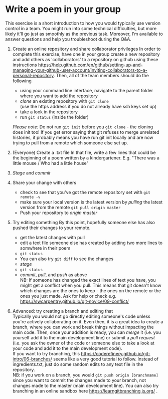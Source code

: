 # Write a poem in your group

This exercise is a short introduction to how you would typically use version control in a team. You might run into some technical difficulties, but more likely it'll go just as smoothly as the previous task. Moreover, I'm available to answer questions and help you troubleshoot during the Q&A. 

1. Create an online repository and share collaborator privileges
 In order to complete this exercise, have one in your group create a new repository and add others as 'collaborators' to a repository on github using these instructions https://help.github.com/en/github/setting-up-and-managing-your-github-user-account/inviting-collaborators-to-a-personal-repository.
 Then, all of the team members should do the following
   * using your command line interface, navigate to the parent folder where you want to add the repository
   * _clone_ an existing repository with `git clone`  
(use the https address if you do not already have ssh keys set up)
   * take a look in the repository
   * run `git status` (inside the folder)
   
   _Please note:_ Do not run `git init` before you `git clone` - the cloning does init too! If you get error saying that git refuses to merge unrelated histories, it probably means you have run git init locally and are now trying to pull from a remote which someone else set up.

2. (Everyone) Create a .txt file 
  In that file, write a few lines that could be the beginning of a poem written by a kindergartener. E.g.
  "There was a little mouse / 
  Who had a little house"

3. _Stage_ and _commit_

4. Share your change with others
   * check to see that you've got the remote repository set with `git remote -v`
   * make sure your local version is the latest version by _pulling_ the latest version from the remote `git pull origin master`  
   * Push your repository to _origin master_

5. Try editing something 
By this point, hopefully someone else has also pushed their changes to your remote. 
   * get the latest changes with pull
   * edit a text file someone else has created by adding two more lines to somwhere in their poem
   * `git status`
   * You can also try `git diff` to see the changes
   * _stage_
   * `git status`
   * _commit_, _pull_, and _push_ as above  
   NB: If someone has changed the exact lines of text you have, you might get a conflict when you pull. This means that git doesn't know which changes are the ones to keep - the ones on the remote or the ones you just made. Ask for help or check e.g. https://swcarpentry.github.io/git-novice/09-conflict/

5. Advanced: try creating a branch and editing that  
Typically you would not go directly editing someone's code unless you're actively collaborating on it. Even then, it is a great idea to create a branch, where you can work and break things without impacting the main code. Then, once your addition is ready, you can _merge_ it (i.e. you yourself add it to the main development line) or submit a _pull request_ (i.e. you ask the owner of the code or someone else to take a look at your code and add it to the main development code).  
If you want to try branching, this https://coderefinery.github.io/git-intro/06-branches/ seems like a very good tutorial to follow. Instead of ingredients.txt, just do some random edits to any text file in the repository.  
NB: if you work on a branch, you would `git push origin [branchname]` since you want to commit the changes made to your branch, not changes made to the master (main development line). You can also try branching in an online sandbox here https://learngitbranching.js.org/ .



